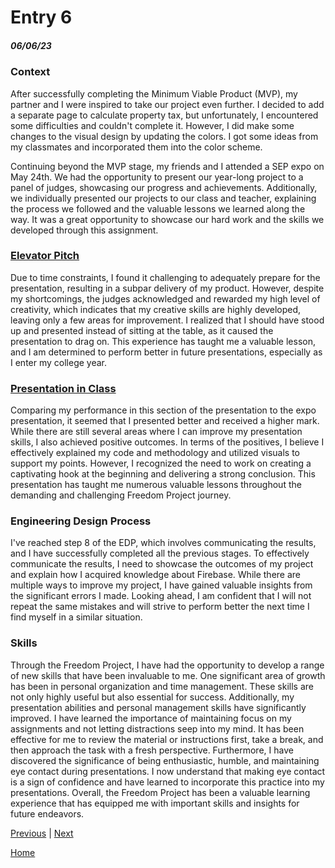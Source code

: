 # Entry 6
##### 06/06/23

### Context
After successfully completing the Minimum Viable Product (MVP), my partner and I were inspired to take our project even further. I decided to add a separate page to calculate property tax, but unfortunately, I encountered some difficulties and couldn't complete it. However, I did make some changes to the visual design by updating the colors. I got some ideas from my classmates and incorporated them into the color scheme.

Continuing beyond the MVP stage, my friends and I attended a SEP expo on May 24th. We had the opportunity to present our year-long project to a panel of judges, showcasing our progress and achievements. Additionally, we individually presented our projects to our class and teacher, explaining the process we followed and the valuable lessons we learned along the way. It was a great opportunity to showcase our hard work and the skills we developed through this assignment.

### [Elevator Pitch](https://docs.google.com/document/d/1gAVMjCt355siEYahLJ6Zj9PBA7IfD2w5YkXniUOCNJA/edit?usp=sharing)

Due to time constraints, I found it challenging to adequately prepare for the presentation, resulting in a subpar delivery of my product. However, despite my shortcomings, the judges acknowledged and rewarded my high level of creativity, which indicates that my creative skills are highly developed, leaving only a few areas for improvement. I realized that I should have stood up and presented instead of sitting at the table, as it caused the presentation to drag on. This experience has taught me a valuable lesson, and I am determined to perform better in future presentations, especially as I enter my college year.

### [Presentation in Class](https://docs.google.com/presentation/d/12oHY9tvIc0CPvt7UmriNE91hOenht05Uf9XyYdb6Otc/edit#slide=id.p)

Comparing my performance in this section of the presentation to the expo presentation, it seemed that I presented better and received a higher mark. While there are still several areas where I can improve my presentation skills, I also achieved positive outcomes. In terms of the positives, I believe I effectively explained my code and methodology and utilized visuals to support my points. However, I recognized the need to work on creating a captivating hook at the beginning and delivering a strong conclusion. This presentation has taught me numerous valuable lessons throughout the demanding and challenging Freedom Project journey.

### Engineering Design Process

I've reached step 8 of the EDP, which involves communicating the results, and I have successfully completed all the previous stages. To effectively communicate the results, I need to showcase the outcomes of my project and explain how I acquired knowledge about Firebase. While there are multiple ways to improve my project, I have gained valuable insights from the significant errors I made. Looking ahead, I am confident that I will not repeat the same mistakes and will strive to perform better the next time I find myself in a similar situation.

### Skills

Through the Freedom Project, I have had the opportunity to develop a range of new skills that have been invaluable to me. One significant area of growth has been in personal organization and time management. These skills are not only highly useful but also essential for success. Additionally, my presentation abilities and personal management skills have significantly improved. I have learned the importance of maintaining focus on my assignments and not letting distractions seep into my mind. It has been effective for me to review the material or instructions first, take a break, and then approach the task with a fresh perspective. Furthermore, I have discovered the significance of being enthusiastic, humble, and maintaining eye contact during presentations. I now understand that making eye contact is a sign of confidence and have learned to incorporate this practice into my presentations. Overall, the Freedom Project has been a valuable learning experience that has equipped me with important skills and insights for future endeavors.


[Previous](entry05.md) | [Next](entry07.md)

[Home](../README.md)

